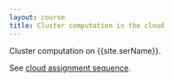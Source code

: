 ```yaml
---
layout: course
title: Cluster computation in the cloud
---
```

Cluster computation on {{site.serName}}.

See [cloud assignment sequence](cloud.html#cluster).

